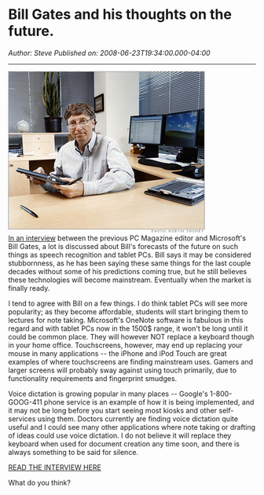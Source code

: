 # Bill Gates and his thoughts on the future.

*Author: Steve*
*Published on: 2008-06-23T19:34:00.000-04:00*

---

[![](bill_gates_400.jpg)](http://bp3.blogger.com/_kfv2ADnjgQg/SGA3WA4hz3I/AAAAAAAABKg/tIKSOj6eyY8/s1600-h/bill_gates_400.jpg)  
[In an interview](http://www.extremetech.com/article2/0,2845,2321475,00.asp) between the previous PC Magazine editor and Microsoft's Bill Gates, a lot is discussed about Bill's forecasts of the future on such things as speech recognition and tablet PCs. Bill says it may be considered stubbornness, as he has been saying these same things for the last couple decades without some of his predictions coming true, but he still believes these technologies will become mainstream. Eventually when the market is finally ready.  
  
I tend to agree with Bill on a few things. I do think tablet PCs will see more popularity; as they become affordable, students will start bringing them to lectures for note taking. Microsoft's OneNote software is fabulous in this regard and with tablet PCs now in the 1500$ range, it won't be long until it could be common place. They will however NOT replace a keyboard though in your home office. Touchscreens, however, may end up replacing your mouse in many applications -- the iPhone and iPod Touch are great examples of where touchscreens are finding mainstream uses. Gamers and larger screens will probably sway against using touch primarily, due to functionality requirements and fingerprint smudges.  
  
Voice dictation is growing popular in many places -- Google's 1-800-GOOG-411 phone service is an example of how it is being implemented, and it may not be long before you start seeing most kiosks and other self-services using them. Doctors currently are finding voice dictation quite useful and I could see many other applications where note taking or drafting of ideas could use voice dictation. I do not believe it will replace they keyboard when used for document creation any time soon, and there is always something to be said for silence.  
  
[READ THE INTERVIEW HERE](http://www.extremetech.com/article2/0,2845,2321475,00.asp)  
  
What do you think?